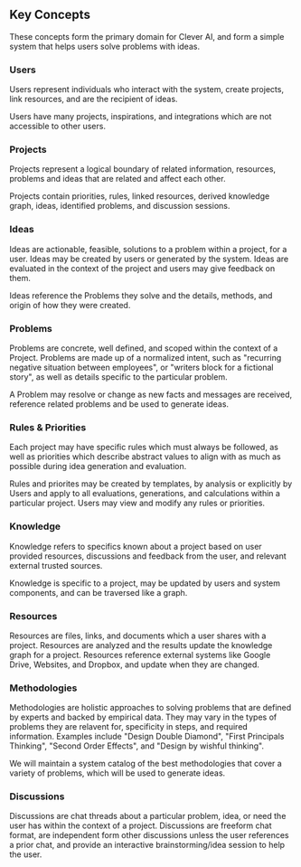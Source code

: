 ## Key Concepts

These concepts form the primary domain for Clever AI, and form a simple system that helps users solve problems with
ideas.

### Users

Users represent individuals who interact with the system, create projects, link resources, and are the recipient of
ideas.

Users have many projects, inspirations, and integrations which are not accessible to other users.

### Projects

Projects represent a logical boundary of related information, resources, problems and ideas that are related and affect
each other.

Projects contain priorities, rules, linked resources, derived knowledge graph, ideas, identified problems, and
discussion sessions.

### Ideas

Ideas are actionable, feasible, solutions to a problem within a project, for a user. Ideas may be created by users or
generated by the system. Ideas are evaluated in the context of the project and users may give feedback on them.

Ideas reference the Problems they solve and the details, methods, and origin of how they were created.

### Problems

Problems are concrete, well defined, and scoped within the context of a Project. Problems are made up of a normalized
intent, such as "recurring negative situation between employees", or "writers block for a fictional story", as well as
details specific to the particular problem.

A Problem may resolve or change as new facts and messages are received, reference related problems and be used to
generate ideas.

### Rules & Priorities

Each project may have specific rules which must always be followed, as well as priorities which describe abstract values
to align with as much as possible during idea generation and evaluation.

Rules and priorites may be created by templates, by analysis or explicitly by Users and apply to all evaluations,
generations, and calculations within a particular project. Users may view and modify any rules or priorities.

### Knowledge

Knowledge refers to specifics known about a project based on user provided resources, discussions and feedback from the
user, and relevant external trusted sources.

Knowledge is specific to a project, may be updated by users and system components, and can be traversed like a graph.

### Resources

Resources are files, links, and documents which a user shares with a project. Resources are analyzed and the results
update the knowledge graph for a project. Resources reference external systems like Google Drive, Websites, and Dropbox,
and update when they are changed.

### Methodologies

Methodologies are holistic approaches to solving problems that are defined by experts and backed by empirical data. They
may vary in the types of problems they are relavent for, specificity in steps, and required information. Examples
include "Design Double Diamond", "First Principals Thinking", "Second Order Effects", and "Design by wishful thinking".

We will maintain a system catalog of the best methodologies that cover a variety of problems, which will be used to
generate ideas.

### Discussions

Discussions are chat threads about a particular problem, idea, or need the user has within the context of a project.
Discussions are freeform chat format, are independent form other discussions unless the user references a prior chat,
and provide an interactive brainstorming/idea session to help the user.
